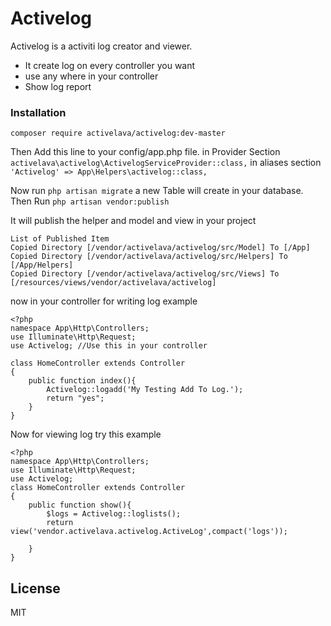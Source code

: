 # Activelog

Activelog is a activiti log creator and viewer.

  - It create log on every controller you want
  - use any where in your controller
  - Show log report

### Installation

```composer require activelava/activelog:dev-master```

Then
Add this line to your config/app.php file. in Provider Section
``` activelava\activelog\ActivelogServiceProvider::class,```
in aliases section
``` 'Activelog' => App\Helpers\activelog::class, ```

Now run
```php artisan migrate```
a new Table will create in your database.
Then Run
```php artisan vendor:publish```

It will publish the helper and model and view in your project

``` 
List of Published Item
Copied Directory [/vendor/activelava/activelog/src/Model] To [/App]
Copied Directory [/vendor/activelava/activelog/src/Helpers] To [/App/Helpers]
Copied Directory [/vendor/activelava/activelog/src/Views] To [/resources/views/vendor/activelava/activelog]
```

now in your controller for writing log example
``` 
<?php
namespace App\Http\Controllers;
use Illuminate\Http\Request;
use Activelog; //Use this in your controller

class HomeController extends Controller
{
    public function index(){
        Activelog::logadd('My Testing Add To Log.');
        return "yes";
    }
}
```
Now for viewing log try this example
```
<?php
namespace App\Http\Controllers;
use Illuminate\Http\Request;
use Activelog;
class HomeController extends Controller
{
    public function show(){
        $logs = Activelog::loglists();
        return view('vendor.activelava.activelog.ActiveLog',compact('logs'));
        
    }
}
```

License
----
MIT